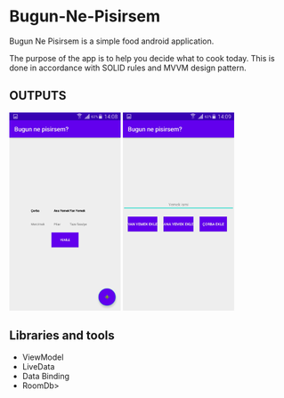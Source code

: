 # Bugun-Ne-Pisirsem

Bugun Ne Pisirsem is a simple food android application.

The purpose of the app is to help you decide what to cook today. This is done in accordance with SOLID rules and MVVM design pattern.

<h2> OUTPUTS </h2>

<img src="https://github.com/maliksenpai/Bugun-Ne-Pisirsem/blob/master/images/a1.jpeg" width="200"/>

<img src="https://github.com/maliksenpai/Bugun-Ne-Pisirsem/blob/master/images/a2.jpeg" width="200"/>

<h2>Libraries and tools</h2>

<ul>
  <li>ViewModel</li>
  <li>LiveData</li>
  <li>Data Binding</li>
  <li>RoomDb></li>
</ul>
